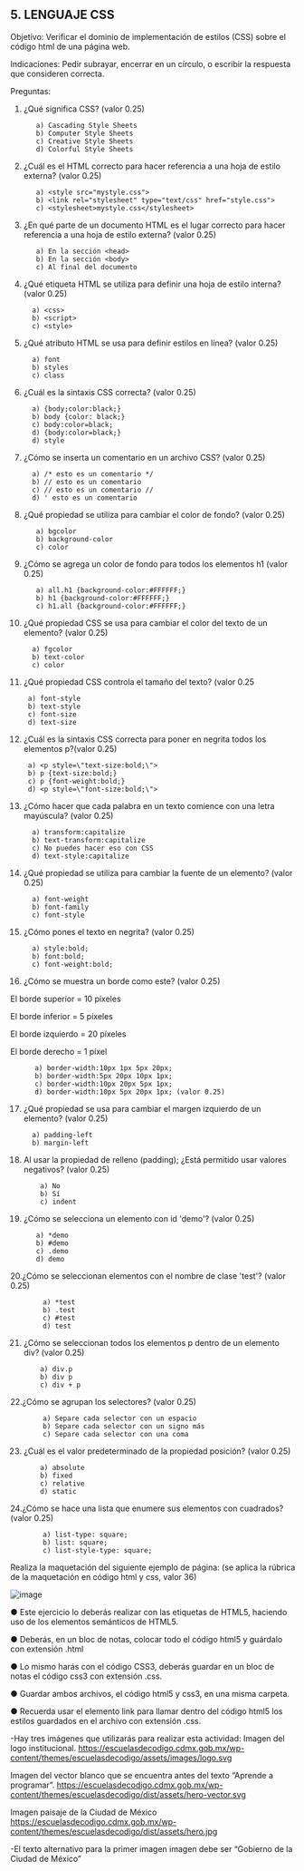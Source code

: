 ## 5. LENGUAJE CSS

Objetivo: Verificar el dominio de implementación de estilos (CSS) sobre el código html de
una página web.

Indicaciones: Pedir subrayar, encerrar en un círculo, o escribir la respuesta que
consideren correcta.

Preguntas:

1. ¿Qué significa CSS? (valor 0.25)

          a) Cascading Style Sheets
          b) Computer Style Sheets
          c) Creative Style Sheets
          d) Colorful Style Sheets
          
2. ¿Cuál es el HTML correcto para hacer referencia a una hoja de estilo externa?
(valor 0.25)

          a) <style src="mystyle.css">
          b) <link rel="stylesheet" type="text/css" href="style.css">
          c) <stylesheet>mystyle.css</stylesheet>
          
3. ¿En qué parte de un documento HTML es el lugar correcto para hacer referencia a
una hoja de estilo externa? (valor 0.25)

          a) En la sección <head>
          b) En la sección <body>
          c) Al final del documento
          
 4. ¿Qué etiqueta HTML se utiliza para definir una hoja de estilo interna? (valor 0.25)
 
          a) <css>
          b) <script>
          c) <style>
          
 5. ¿Qué atributo HTML se usa para definir estilos en línea? (valor 0.25)

          a) font
          b) styles
          c) class
          
 6. ¿Cuál es la sintaxis CSS correcta? (valor 0.25)

          a) {body;color:black;}
          b) body {color: black;}
          c) body:color=black;
          d) {body:color=black;}
          d) style
          
 7. ¿Cómo se inserta un comentario en un archivo CSS? (valor 0.25)

          a) /* esto es un comentario */
          b) // esto es un comentario
          c) // esto es un comentario //
          d) ' esto es un comentario
          
8. ¿Qué propiedad se utiliza para cambiar el color de fondo? (valor 0.25)

          a) bgcolor
          b) background-color
          c) color
          
9. ¿Cómo se agrega un color de fondo para todos los elementos h1 (valor 0.25)
  
          a) all.h1 {background-color:#FFFFFF;}
          b) h1 {background-color:#FFFFFF;}
          c) h1.all {background-color:#FFFFFF;}
  
10. ¿Qué propiedad CSS se usa para cambiar el color del texto de un elemento? (valor 0.25)
  
          a) fgcolor
          b) text-color
          c) color
  
 11. ¿Qué propiedad CSS controla el tamaño del texto? (valor 0.25
  
          a) font-style
          b) text-style
          c) font-size
          d) text-size
  
 12. ¿Cuál es la sintaxis CSS correcta para poner en negrita todos los elementos p?(valor 0.25)
  
          a) <p style=\"text-size:bold;\">
          b) p {text-size:bold;}
          c) p {font-weight:bold;}
          d) <p style=\"font-size:bold;\">
  
13. ¿Cómo hacer que cada palabra en un texto comience con una letra mayúscula? (valor 0.25)
  
          a) transform:capitalize
          b) text-transform:capitalize
          c) No puedes hacer eso con CSS
          d) text-style:capitalize
  
14. ¿Qué propiedad se utiliza para cambiar la fuente de un elemento? (valor 0.25)
  
          a) font-weight
          b) font-family
          c) font-style
  
15. ¿Cómo pones el texto en negrita? (valor 0.25)
  
          a) style:bold;
          b) font:bold;
          c) font-weight:bold;
  
16. ¿Cómo se muestra un borde como este? (valor 0.25)

El borde superior = 10 píxeles

El borde inferior = 5 píxeles

El borde izquierdo = 20 píxeles

El borde derecho = 1 píxel
  
          a) border-width:10px 1px 5px 20px;
          b) border-width:5px 20px 10px 1px;
          c) border-width:10px 20px 5px 1px;
          d) border-width:10px 5px 20px 1px; (valor 0.25)
          
17. ¿Qué propiedad se usa para cambiar el margen izquierdo de un elemento? (valor 0.25)

          a) padding-left
          b) margin-left
          
18. Al usar la propiedad de relleno (padding); ¿Está permitido usar valores negativos? (valor 0.25)

            a) No
            b) Sí
            c) indent
            
 19. ¿Cómo se selecciona un elemento con id 'demo'? (valor 0.25)
 
            a) *demo
            b) #demo
            c) .demo
            d) demo
            
20.¿Cómo se seleccionan elementos con el nombre de clase 'test'? (valor 0.25)

            a) *test
            b) .test
            c) #test
            d) test
            
21. ¿Cómo se seleccionan todos los elementos p dentro de un elemento div? (valor 0.25)

            a) div.p
            b) div p
            c) div + p
            
22.¿Cómo se agrupan los selectores? (valor 0.25)

            a) Separe cada selector con un espacio
            b) Separe cada selector con un signo más
            c) Separe cada selector con una coma
            
23. ¿Cuál es el valor predeterminado de la propiedad posición? (valor 0.25)

            a) absolute
            b) fixed
            c) relative
            d) static
            
 24.¿Cómo se hace una lista que enumere sus elementos con cuadrados? (valor 0.25)
 
            a) list-type: square;
            b) list: square;
            c) list-style-type: square;
            
Realiza la maquetación del siguiente ejemplo de página: (se aplica la rúbrica de la
maquetación en código html y css, valor 36)

![image](https://user-images.githubusercontent.com/91554777/166742177-b3cc2bfc-7768-42e4-b4f0-dcc2a1473935.png)

● Este ejercicio lo deberás realizar con las etiquetas de HTML5, haciendo uso de los elementos semánticos de HTML5.

● Deberás, en un bloc de notas, colocar todo el código html5 y guárdalo con extensión .html

● Lo mismo harás con el código CSS3, deberás guardar en un bloc de notas el código css3 con extensión .css.

● Guardar ambos archivos, el código html5 y css3, en una misma carpeta.

● Recuerda usar el elemento link para llamar dentro del código html5 los estilos guardados en el archivo con extensión .css.

-Hay tres imágenes que utilizarás para realizar esta actividad:
Imagen del logo institucional.
https://escuelasdecodigo.cdmx.gob.mx/wp-content/themes/escuelasdecodigo/assets/images/logo.svg

Imagen del vector blanco que se encuentra antes del texto “Aprende a programar”. https://escuelasdecodigo.cdmx.gob.mx/wp-content/themes/escuelasdecodigo/dist/assets/hero-vector.svg

Imagen paisaje de la Ciudad de México
https://escuelasdecodigo.cdmx.gob.mx/wp-content/themes/escuelasdecodigo/dist/assets/hero.jpg

-El texto alternativo para la primer imagen imagen debe ser “Gobierno de la Ciudad de México”
